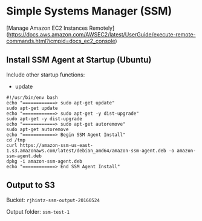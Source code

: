 #  Simple Systems Manager (SSM)
[Manage Amazon EC2 Instances Remotely]
(https://docs.aws.amazon.com/AWSEC2/latest/UserGuide/execute-remote-commands.html?icmpid=docs_ec2_console)

## Install SSM Agent at Startup (Ubuntu)
Include other startup functions:
* update


```
#!/usr/bin/env bash
echo "============> sudo apt-get update"
sudo apt-get update
echo "============> sudo apt-get -y dist-upgrade"
sudo apt-get -y dist-upgrade
echo "============> sudo apt-get autoremove"
sudo apt-get autoremove
echo "============> Begin SSM Agent Install"
cd /tmp
curl https://amazon-ssm-us-east-1.s3.amazonaws.com/latest/debian_amd64/amazon-ssm-agent.deb -o amazon-ssm-agent.deb
dpkg -i amazon-ssm-agent.deb
echo "============> End SSM Agent Install"
```

## Output to S3
Bucket: `rjhintz-ssm-output-20160524`

Output folder: `ssm-test-1`
